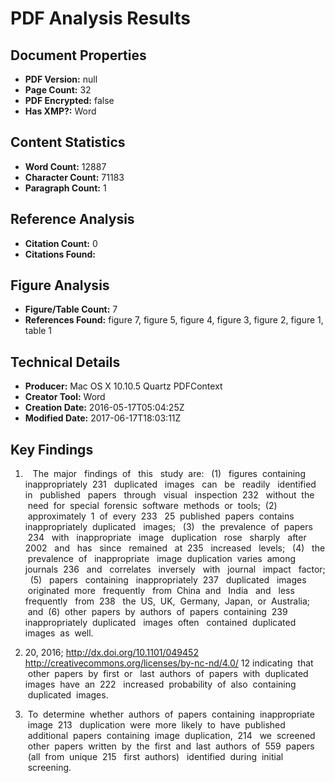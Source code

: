 # PDF Analysis Results

## Document Properties
- **PDF Version:** null
- **Page Count:** 32
- **PDF Encrypted:** false
- **Has XMP?:** Word

## Content Statistics
- **Word Count:** 12887
- **Character Count:** 71183
- **Paragraph Count:** 1

## Reference Analysis
- **Citation Count:** 0
- **Citations Found:** 

## Figure Analysis
- **Figure/Table Count:** 7
- **References Found:** figure 7, figure 5, figure 4, figure 3, figure 2, figure 1, table 1

## Technical Details
- **Producer:** Mac OS X 10.10.5 Quartz PDFContext
- **Creator Tool:** Word
- **Creation Date:** 2016-05-17T05:04:25Z
- **Modified Date:** 2017-06-17T18:03:11Z

## Key Findings
1.    The  major   findings  of   this   study  are:   (1)   figures  containing   inappropriately  231   duplicated   images   can   be   readily   identified   in   published   papers   through   visual   inspection  232   without  the  need  for  special  forensic  software  methods  or  tools;  (2)  approximately  1  of  every  233   25  published  papers  contains   inappropriately  duplicated   images;   (3)   the  prevalence  of  papers  234   with   inappropriate   image   duplication   rose   sharply   after   2002   and   has   since   remained   at  235   increased   levels;   (4)   the  prevalence  of   inappropriate   image  duplication  varies  among   journals  236   and   correlates   inversely   with   journal   impact   factor;   (5)   papers   containing   inappropriately  237   duplicated   images  originated  more   frequently   from  China  and   India   and   less   frequently   from  238   the  US,  UK,  Germany,  Japan,  or  Australia;  and  (6)  other  papers  by  authors  of  papers  containing  239   inappropriately  duplicated   images  often   contained  duplicated   images  as  well.

2. 20, 2016; http://dx.doi.org/10.1101/049452 http://creativecommons.org/licenses/by-nc-nd/4.0/ 12 indicating  that  other  papers  by  first  or   last  authors  of  papers  with  duplicated   images  have  an  222   increased  probability  of  also  containing  duplicated  images.

3.  To  determine  whether  authors  of  papers  containing  inappropriate  image  213   duplication  were  more  likely  to  have  published  additional  papers  containing  image  duplication,  214   we  screened  other  papers  written  by  the  first  and  last  authors  of  559  papers  (all  from  unique  215   first  authors)   identified  during  initial  screening.

